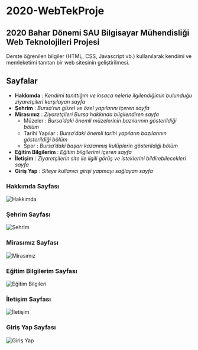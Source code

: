 # 2020-WebTekProje
## 2020 Bahar Dönemi SAU Bilgisayar Mühendisliği Web Teknolojileri Projesi
Derste öğrenilen bilgiler (HTML, CSS, Javascript vb.) kullanılarak kendimi ve memleketimi tanıtan bir web sitesinin geliştirilmesi.

## Sayfalar
* __Hakkımda__ : *Kendimi tanıttığım ve kısaca nelerle ilgilendiğimin bulunduğu ziyaretçileri karşılayan sayfa*
* __Şehrim__ : *Bursa’nın güzel ve özel yapılarını içeren sayfa*
* __Mirasımız__ : *Ziyaretçileri Bursa hakkında bilgilendiren sayfa*
  + Müzeler : *Bursa’daki önemli müzelerinin bazılarının gösterildiği bölüm*
  + Tarihi Yapılar : *Bursa’daki önemli tarihi yapıların bazılarının gösterildiği bölüm*
  + Spor : *Bursa’daki başarı kazanmış kulüplerin gösterildiği bölüm*
* __Eğitim Bilgilerim__ : *Eğitim bilgilerimi içeren sayfa*
* __İletişim__ : *Ziyaretçilerin site ile ilgili görüş ve isteklerini bildirebilecekleri sayfa*
* __Giriş Yap__ : *Siteye kullanıcı girişi yapmayı sağlayan sayfa*

### Hakkımda Sayfası
![Hakkımda](https://user-images.githubusercontent.com/63149243/151677079-ee196538-0696-453a-a7f5-28c3ad21afd1.png)
### Şehrim Sayfası
![Şehrim](https://user-images.githubusercontent.com/63149243/151677237-6cd9d9c7-f8da-4b2f-8aa3-41925319afee.png)
### Mirasımız Sayfası
![Mirasımız](https://user-images.githubusercontent.com/63149243/151677284-3d19ecfa-9c28-418a-9bf4-62be3598b4aa.png)
### Eğitim Bilgilerim Sayfası
![Eğitim Bilgileri](https://user-images.githubusercontent.com/63149243/151677327-4c58f1e2-81ab-470c-874a-7b38aab2dd89.png)
### İletişim Sayfası
![İletişim](https://user-images.githubusercontent.com/63149243/151677360-fe54458a-e311-4100-ad0a-9300b4c5d760.png)
### Giriş Yap Sayfası
![Giriş Yap](https://user-images.githubusercontent.com/63149243/151677402-6d3a6858-d6b5-4dc6-95f6-528a21233428.png)


